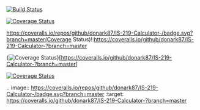 [![Build Status](https://travis-ci.org/donark87/IS-219-Calculator-.svg?branch=master)](https://travis-ci.org/donark87/IS-219-Calculator-)


[![Coverage Status](https://coveralls.io/repos/github/donark87/IS-219-Calculator-/badge.svg?branch=master)](https://coveralls.io/github/donark87/IS-219-Calculator-?branch=master)

https://coveralls.io/repos/github/donark87/IS-219-Calculator-/badge.svg?branch=master(Coverage Status)!:https://coveralls.io/github/donark87/IS-219-Calculator-?branch=master

{<img src="https://coveralls.io/repos/github/donark87/IS-219-Calculator-/badge.svg?branch=master" alt="Coverage Status" />}[https://coveralls.io/github/donark87/IS-219-Calculator-?branch=master]

<a href='https://coveralls.io/github/donark87/IS-219-Calculator-?branch=master'><img src='https://coveralls.io/repos/github/donark87/IS-219-Calculator-/badge.svg?branch=master' alt='Coverage Status' /></a>


.. image:: https://coveralls.io/repos/github/donark87/IS-219-Calculator-/badge.svg?branch=master
:target: https://coveralls.io/github/donark87/IS-219-Calculator-?branch=master
